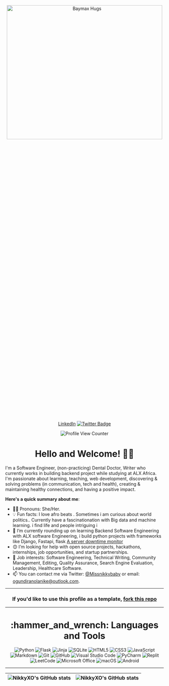 <div align="center">
  <img src="https://media.giphy.com/media/Lb3vIJjaSIQWA/giphy.gif" alt="Baymax Hugs" width="99%" height="33%">
</div>
<br/>
<div align="center">
  

  [LinkedIn](www.linkedin.com/in/olanike-ogundiran-972845167)
  [![Twitter Badge](https://img.shields.io/badge/-@Missnikkybaby-1ca0f1?style=for-the-badge&logo=twitter&logoColor=white&link=https://twitter.com/Missnikkybaby)](https://twitter.com/Missnikkybaby)
</div>
 
<div align="center">
  <img src="https://komarev.com/ghpvc/?username=NikkyXO&style=flat-square&color=blue" alt="Profile View Counter"/>
</div>

<h1 align="center">
  Hello and Welcome! 👋🏾
</h1>

I'm a Software Engineer, (non-practicing) Dental Doctor, Writer who currently works in building backend project while studying at ALX Africa. I'm passionate about learning, teaching, web development, discovering & solving problems (in communication, tech and health), creating & maintaining healthy connections, and having a positive impact.

**Here's a quick summary about me**:

- 👨‍💻 Pronouns: She/Her.
- 💡 Fun facts: I love afro beats . Sometimes i am curious about world politics.. Currently have a fascinationation with Big data and machine learning. i find life and people intriguing i 
- 🌱 I’m currently rounding up on learning  Backend Software Engineering with ALX software Engineering, i build python projects with frameworks like Django, Fastapi, flask  [A server downtime monitor ](http://olanike.pythonanywhere.com/) 
- 😊 I’m looking for help with open source projects, hackathons, internships, job opportunities, and startup partnerships.
- 💼 Job interests: Software Engineering, Technical Writing, Community Management, Editing, Quality Assurance, Search Engine Evaluation, Leadership, Healthcare Software.
- 📫 You can contact me via Twitter: [@Missnikkybaby](https://twitter.com/Missnikkybaby) or email: ogundiranolanike@outlook.com.

---

<h3 align="center">
  If you'd like to use this profile as a template, <a href="https://github.com/NikkyXO/NikkyXO">fork this repo<a/>
</h3>

---

<h1 align="center">
  :hammer_and_wrench: Languages and Tools
</h1>
 
<div align="center">
  
  ![Python](https://img.shields.io/badge/python-3670A0?style=for-the-badge&logo=python&logoColor=ffdd54)
  ![Flask](https://img.shields.io/badge/flask-%23000.svg?style=for-the-badge&logo=flask&logoColor=white)
  ![Jinja](https://img.shields.io/badge/jinja-white.svg?style=for-the-badge&logo=jinja&logoColor=black)
  ![SQLite](https://img.shields.io/badge/sqlite-%2307405e.svg?style=for-the-badge&logo=sqlite&logoColor=white)
  ![HTML5](https://img.shields.io/badge/html5-%23E34F26.svg?style=for-the-badge&logo=html5&logoColor=white)
  ![CSS3](https://img.shields.io/badge/css3-%231572B6.svg?style=for-the-badge&logo=css3&logoColor=white)
  ![JavaScript](https://img.shields.io/badge/javascript-%23323330.svg?style=for-the-badge&logo=javascript&logoColor=%23F7DF1E)
  ![Markdown](https://img.shields.io/badge/markdown-%23000000.svg?style=for-the-badge&logo=markdown&logoColor=white)
  ![Git](https://img.shields.io/badge/git-%23F05033.svg?style=for-the-badge&logo=git&logoColor=white)
  ![GitHub](https://img.shields.io/badge/github-%23121011.svg?style=for-the-badge&logo=github&logoColor=white)
  ![Visual Studio Code](https://img.shields.io/badge/Visual%20Studio%20Code-0078d7.svg?style=for-the-badge&logo=visual-studio-code&logoColor=white)
  ![PyCharm](https://img.shields.io/badge/pycharm-143?style=for-the-badge&logo=pycharm&logoColor=black&color=black&labelColor=green)
  ![Replit](https://img.shields.io/badge/Replit-DD1200?style=for-the-badge&logo=Replit&logoColor=white)
  ![LeetCode](https://img.shields.io/badge/LeetCode-000000?style=for-the-badge&logo=LeetCode&logoColor=#d16c06)
  ![Microsoft Office](https://img.shields.io/badge/Microsoft_Office-D83B01?style=for-the-badge&logo=microsoft-office&logoColor=white)
  ![macOS](https://img.shields.io/badge/mac%20os-000000?style=for-the-badge&logo=macos&logoColor=F0F0F0)
  ![Android](https://img.shields.io/badge/Android-3DDC84?style=for-the-badge&logo=android&logoColor=white)

---

| <img align="center" src="https://github-readme-stats.vercel.app/api?username=NikkyXO&show_icons=true&include_all_commits=true&hide_border=true" alt="NikkyXO's GitHub stats" /> | <img align="center" src="https://github-readme-stats.vercel.app/api/top-langs/?username=NikkyXO&langs_count=8&layout=compact&hide_border=true" alt="NikkyXO's GitHub stats" />
| ------------- | ------------- |
